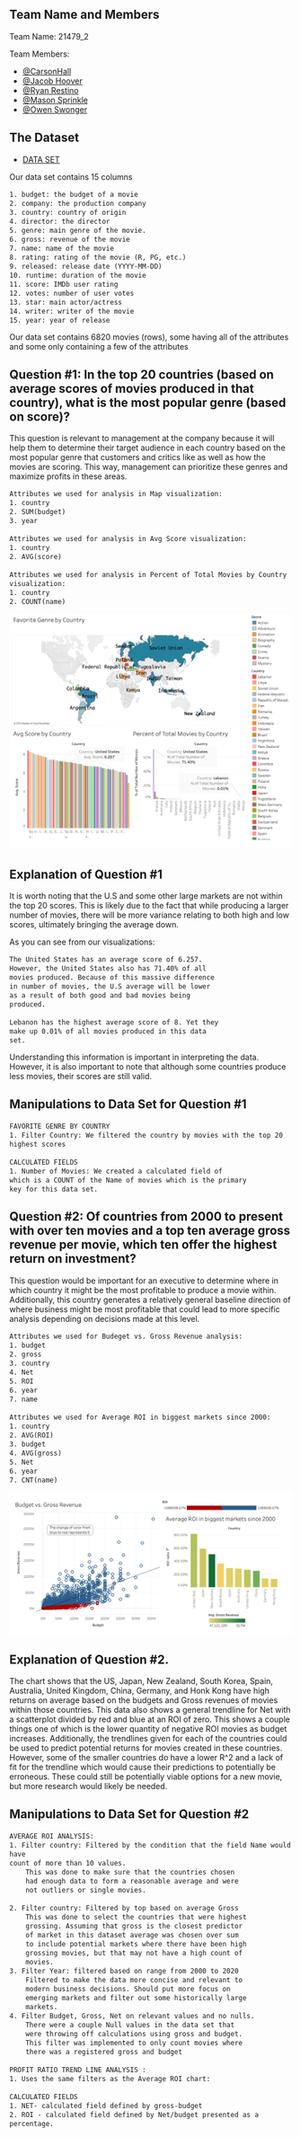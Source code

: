 
## Team Name and Members

Team Name: 21479_2

Team Members:
* [@CarsonHall](https://github.com/carsonehall15/21479)
* [@Jacob Hoover](https://github.com/Jakehoov1/SQLGroupProject2)
* [@Ryan Restino](https://github.com/rrestinoRyan-Restino-MIST4610-GroupProject2)
* [@Mason Sprinkle](https://github.com/masonSprinkle/21479)
* [@Owen Swonger](https://github.com/ocs08576/21479)


## The Dataset


* [DATA SET](https://www.kaggle.com/datasets/danielgrijalvas/movies)

Our data set contains 15 columns

    1. budget: the budget of a movie
    2. company: the production company
    3. country: country of origin
    4. director: the director
    5. genre: main genre of the movie.
    6. gross: revenue of the movie
    7. name: name of the movie
    8. rating: rating of the movie (R, PG, etc.)
    9. released: release date (YYYY-MM-DD)
    10. runtime: duration of the movie
    11. score: IMDb user rating
    12. votes: number of user votes
    13. star: main actor/actress
    14. writer: writer of the movie
    15. year: year of release

Our data set contains 6820 movies (rows), some having all of the attributes and some only containing a few of the attributes


## Question #1: In the top 20 countries (based on average scores of movies produced in that country), what is the most popular genre (based on score)?

This question is relevant to management at the company because it will help them to determine their target audience in each country based on the most popular genre that customers and critics like as well as how the movies are scoring. This way, management can prioritize these genres and maximize profits in these areas.


    Attributes we used for analysis in Map visualization: 
    1. country
    2. SUM(budget)
    3. year

    Attributes we used for analysis in Avg Score visualization:
    1. country
    2. AVG(score)

    Attributes we used for analysis in Percent of Total Movies by Country visualization:
    1. country
    2. COUNT(name)
    

![App Screenshot](https://raw.githubusercontent.com/carsonehall15/21479/main/Screen%20Shot%202023-04-27%20at%205.17.02%20PM.png)


## Explanation of Question #1
It is worth noting that the U.S and some other large markets are not within the top 20 scores. This is likely due to the fact that while producing a larger number of movies, there will be more variance relating to both high and low scores, ultimately bringing the average down. 

As you can see from our visualizations:
    
    The United States has an average score of 6.257.
    However, the United States also has 71.40% of all 
    movies produced. Because of this massive difference 
    in number of movies, the U.S average will be lower  
    as a result of both good and bad movies being 
    produced.

    Lebanon has the highest average score of 8. Yet they 
    make up 0.01% of all movies produced in this data  
    set.

Understanding this information is important in interpreting the data. However, it is also important to note that although some countries produce less movies, their scores are still valid. 


## Manipulations to Data Set for Question #1

    FAVORITE GENRE BY COUNTRY
    1. Filter Country: We filtered the country by movies with the top 20    
    highest scores

    CALCULATED FIELDS
    1. Number of Movies: We created a calculated field of 
    which is a COUNT of the Name of movies which is the primary 
    key for this data set. 

## Question #2: Of countries from 2000 to present with over ten movies and a top ten average gross revenue per movie, which ten offer the highest return on investment? 

This question would be important for an executive to determine where in which country it might be the most profitable to produce a movie within. Additionally, this country generates a relatively general baseline direction of where business might be most profitable that could lead to more specific analysis depending on decisions made at this level. 

    Attributes we used for Budeget vs. Gross Revenue analysis: 
    1. budget
    2. gross
    3. country
    4. Net
    5. ROI
    6. year 
    7. name

    Attributes we used for Average ROI in biggest markets since 2000:
    1. country
    2. AVG(ROI)
    3. budget
    4. AVG(gross)
    5. Net
    6. year
    7. CNT(name)


![App Screenshot](https://raw.githubusercontent.com/carsonehall15/21479/main/Screen%20Shot%202023-04-27%20at%205.59.17%20PM.png)
## Explanation of Question #2. 

The chart shows that the US, Japan, New Zealand, South Korea, Spain, Australia, United Kingdom, China, Germany, and Honk Kong have high returns on average based on the budgets and Gross revenues of movies within those countries. This data also shows a general trendline for Net with a scatterplot divided by red and blue at an ROI of zero. This shows a couple things one of which is the lower quantity of negative ROI movies as budget increases. Additionally, the trendlines given for each of the countries could be used to predict potential returns for movies created  in these countries. However, some of the smaller countries do have a lower R^2 and a lack of fit for the trendline which would cause their predictions to potentially be erroneous. These could still be potentially viable options for a new movie, but more research would likely be needed. 

## Manipulations to Data Set for Question #2

    AVERAGE ROI ANALYSIS: 
    1. Filter country: Filtered by the condition that the field Name would have 
    count of more than 10 values. 
        This was done to make sure that the countries chosen
        had enough data to form a reasonable average and were   
        not outliers or single movies. 

    2. Filter country: Filtered by top based on average Gross 
        This was done to select the countries that were highest
        grossing. Assuming that gross is the closest predictor  
        of market in this dataset average was chosen over sum
        to include potential markets where there have been high
        grossing movies, but that may not have a high count of 
        movies. 
    3. Filter Year: filtered based on range from 2000 to 2020 
        Filtered to make the data more concise and relevant to
        modern business decisions. Should put more focus on
        emerging markets and filter out some historically large
        markets. 
    4. Filter Budget, Gross, Net on relevant values and no nulls.
        There were a couple Null values in the data set that
        were throwing off calculations using gross and budget.
        This filter was implemented to only count movies where 
        there was a registered gross and budget

    PROFIT RATIO TREND LINE ANALYSIS :
    1. Uses the same filters as the Average ROI chart: 

    CALCULATED FIELDS
    1. NET- calculated field defined by gross-budget 
    2. ROI - calculated field defined by Net/budget presented as a percentage. 

